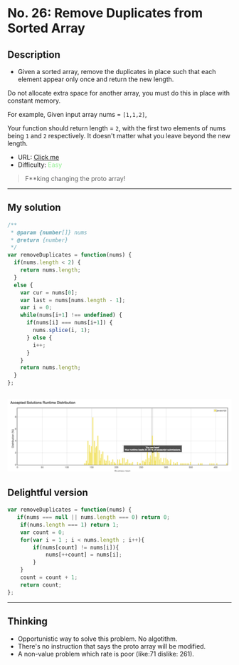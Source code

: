 No. 26: Remove Duplicates from Sorted Array
================
## Description
* Given a sorted array, remove the duplicates in place such that each element appear only once and return the new length.

Do not allocate extra space for another array, you must do this in place with constant memory.

For example,
Given input array nums = `[1,1,2]`,

Your function should return length = `2`, with the first two elements of nums being `1` and `2` respectively. It doesn't matter what you leave beyond the new length.
* URL: [Click me](https://leetcode.com/problems/remove-duplicates-from-sorted-array/#/description)
* Difficulty: <font color="#90EE90">Easy</font> <!-- Green:#90EE90 Red:#FF0000 Orange: #FF7F00 -->
> F**king changing the proto array!
-------------
## My solution
```javascript
/**
 * @param {number[]} nums
 * @return {number}
 */
var removeDuplicates = function(nums) {
  if(nums.length < 2) {
    return nums.length;
  }
  else {
    var cur = nums[0];
    var last = nums[nums.length - 1];
    var i = 0;
    while(nums[i+1] !== undefined) {
      if(nums[i] === nums[i+1]) {
        nums.splice(i, 1);
      } else {
        i++;
      }
    }
    return nums.length;
  }
};
```
![poor](no.26.png)
-------------
## Delightful version
```javascript
var removeDuplicates = function(nums) {
   if(nums === null || nums.length === 0) return 0;
    if(nums.length === 1) return 1;
    var count = 0;
    for(var i = 1 ; i < nums.length ; i++){
        if(nums[count] != nums[i]){
            nums[++count] = nums[i];
        }
    }    
    count = count + 1;
    return count;
};
```
-------------
## Thinking
* Opportunistic way to solve this problem. No algotithm.
* There's no instruction that says the proto array will be modified.
* A non-value problem which rate is poor (like:71 dislike: 261).